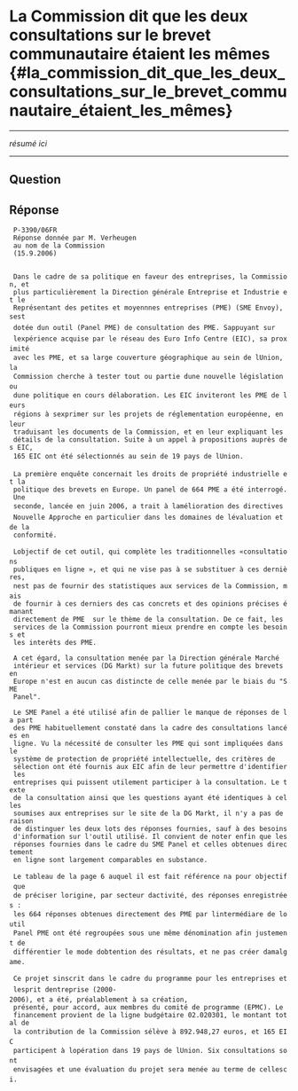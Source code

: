 # La Commission dit que les deux consultations sur le brevet communautaire étaient les mêmes {#la_commission_dit_que_les_deux_consultations_sur_le_brevet_communautaire_étaient_les_mêmes}

------------------------------------------------------------------------

*résumé ici*

------------------------------------------------------------------------

## Question

## Réponse

` P-3390/06FR`\
` Réponse donnée par M. Verheugen`\
` au nom de la Commission`\
` (15.9.2006)`\
` `\
` `\
` Dans le cadre de sa politique en faveur des entreprises, la Commission, et`\
` plus particulièrement la Direction générale Entreprise et Industrie et le`\
` Représentant des petites et moyennnes entreprises (PME) (SME Envoy), sest`\
` dotée dun outil (Panel PME) de consultation des PME. Sappuyant sur`\
` lexpérience acquise par le réseau des Euro Info Centre (EIC), sa proximité`\
` avec les PME, et sa large couverture géographique au sein de lUnion, la`\
` Commission cherche à tester tout ou partie dune nouvelle législation ou`\
` dune politique en cours délaboration. Les EIC inviteront les PME de leurs`\
` régions à sexprimer sur les projets de réglementation européenne, en leur`\
` traduisant les documents de la Commission, et en leur expliquant les`\
` détails de la consultation. Suite à un appel à propositions auprès des EIC,`\
` 165 EIC ont été sélectionnés au sein de 19 pays de lUnion.`\
` `\
` La première enquête concernait les droits de propriété industrielle et la`\
` politique des brevets en Europe. Un panel de 664 PME a été interrogé. Une`\
` seconde, lancée en juin 2006, a trait à lamélioration des directives`\
` Nouvelle Approche en particulier dans les domaines de lévaluation et de la`\
` conformité.`\
` `\
` Lobjectif de cet outil, qui complète les traditionnelles «consultations`\
` publiques en ligne », et qui ne vise pas à se substituer à ces dernières,`\
` nest pas de fournir des statistiques aux services de la Commission, mais`\
` de fournir à ces derniers des cas concrets et des opinions précises émanant`\
` directement de PME  sur le thème de la consultation. De ce fait, les`\
` services de la Commission pourront mieux prendre en compte les besoins et`\
` les interêts des PME.`\
` `\
` A cet égard, la consultation menée par la Direction générale Marché`\
` intérieur et services (DG Markt) sur la future politique des brevets en`\
` Europe n'est en aucun cas distincte de celle menée par le biais du "SME`\
` Panel".`\
` `\
` Le SME Panel a été utilisé afin de pallier le manque de réponses de la part`\
` des PME habituellement constaté dans la cadre des consultations lancées en`\
` ligne. Vu la nécessité de consulter les PME qui sont impliquées dans le`\
` système de protection de propriété intellectuelle, des critères de`\
` sélection ont été fournis aux EIC afin de leur permettre d'identifier les`\
` entreprises qui puissent utilement participer à la consultation. Le texte`\
` de la consultation ainsi que les questions ayant été identiques à celles`\
` soumises aux entreprises sur le site de la DG Markt, il n'y a pas de raison`\
` de distinguer les deux lots des réponses fournies, sauf à des besoins`\
` d'information sur l'outil utilisé. Il convient de noter enfin que les`\
` réponses fournies dans le cadre du SME Panel et celles obtenues directement`\
` en ligne sont largement comparables en substance.`\
` `\
` Le tableau de la page 6 auquel il est fait référence na pour objectif que`\
` de préciser lorigine, par secteur dactivité, des réponses enregistrées :`\
` les 664 réponses obtenues directement des PME par lintermédiare de loutil`\
` Panel PME ont été regroupées sous une même dénomination afin justement de`\
` différentier le mode dobtention des résultats, et ne pas créer damalgame.`\
` `\
` Ce projet sinscrit dans le cadre du programme pour les entreprises et`\
` lesprit dentreprise (2000-2006), et a été, préalablement à sa création,`\
` présenté, pour accord, aux membres du comité de programme (EPMC). Le`\
` financement provient de la ligne budgétaire 02.020301, le montant total de`\
` la contribution de la Commission sélève à 892.948,27 euros, et 165 EIC`\
` participent à lopération dans 19 pays de lUnion. Six consultations sont`\
` envisagées et une évaluation du projet sera menée au terme de cellesci.`
